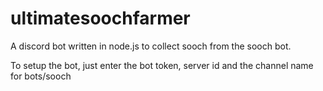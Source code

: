 # ultimatesoochfarmer

A discord bot written in node.js to collect sooch from the sooch bot.

To setup the bot, just enter the bot token, server id and the channel name for bots/sooch
